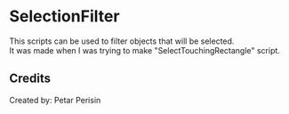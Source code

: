 # SelectionFilter
This scripts can be used to filter objects that will be selected.\
It was made when I was trying to make "SelectTouchingRectangle" script.


## Credits
Created by: Petar Perisin